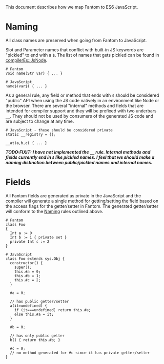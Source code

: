 This document describes how we map Fantom to ES6 JavaScript.

# Naming

All class names are preserved when going from Fantom to JavaScript.

Slot and Parameter names that conflict with built-in JS keywords are "pickled" to end with a `$`. The
list of names that gets pickled can be found in [compilerEs::JsNode](/src/compilerEs/fan/ast/JsNode.fan).

```
# Fantom
Void name(Str var) { ... }

# JavaScript
name$(var$) { ... }
```

As a general rule, any field or method that ends with `$` should be considered "public" API when 
using the JS code natively in an environment like Node or the browser. There are several "internal"
methods and fields that are intended for compiler support and they will be prefixed with two underbars
`__`. They should not be used by consumers of the generated JS code and are subject to change at any time.

```
# JavaScript - these should be considered private
static __registry = {};

__at(a,b,c) { ... }
```

***TODO:FIXIT:  I have not implemented the `__` rule. Internal methods and fields currently end in `$` like
pickled names. I feel that we should make a naming distinction between public/pickled names and internal names.***

# Fields

All Fantom fields are generated as private in the JavaScript and the compiler will generate a single 
method for getting/setting the field based on the access flags for the getter/setter in Fantom. The 
generated getter/setter will conform to the [Naming](#naming) rules outlined above.

```
# Fantom
class Foo
{
  Int a := 0
  Int b := 1 { private set }
  private Int c := 2
}

# JavaScript
class Foo extends sys.Obj {
  constructor() { 
    super();
    this.#a = 0;
    this.#b = 1;
    this.#c = 2;
  }
  
  #a = 0;
  
  // has public getter/setter
  a(it=undefined) {
    if (it===undefined) return this.#a;
    else this.#a = it;
  }
  
  #b = 0;
  
  // has only public getter
  b() { return this.#b; }
  
  #c = 0;
  // no method generated for #c since it has private getter/setter
}
```
